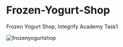 # Frozen-Yogurt-Shop
Frozen Yogurt Shop, Integrify Academy Task1

![frozenyogurtshop](https://user-images.githubusercontent.com/2385925/34566560-ac63b93a-f167-11e7-8af2-1bd095c5affd.jpg)
